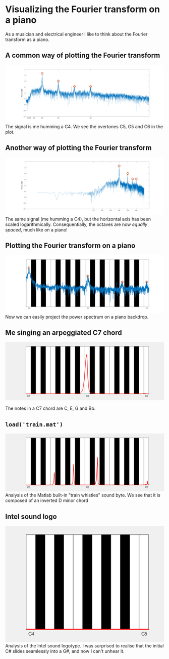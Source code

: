 # Visualizing the Fourier transform on a piano
As a musician and electrical engineer I like to think about the Fourier transform as a piano.

## A common way of plotting the Fourier transform
![](pngs/c-linear-freq.png)
The signal is me humming a C4. We see the overtones C5, G5 and C6 in the plot.

## Another way of plotting the Fourier transform
![](pngs/c-log-freq.png)
The same signal (me humming a C4), but the horizontal axis has been scaled logarithmically. Consequentially, the octaves are now *equally spaced*, much like on a piano!

## Plotting the Fourier transform on a piano
![](pngs/c-piano.png)
Now we can easily project the power spectrum on a piano backdrop.

## Me singing an arpeggiated C7 chord
![](gifs/c7.gif)

The notes in a C7 chord are C, E, G and Bb.

## `load('train.mat')`
![](gifs/train.gif)
Analysis of the Matlab built-in "train whistles" sound byte. We see that it is composed of an inverted D minor chord

## Intel sound logo
![](gifs/intel.gif)
Analysis of the Intel sound logotype. I was surprised to realise that the initial C# slides seamlessly into a G#, and now I can't unhear it. 
